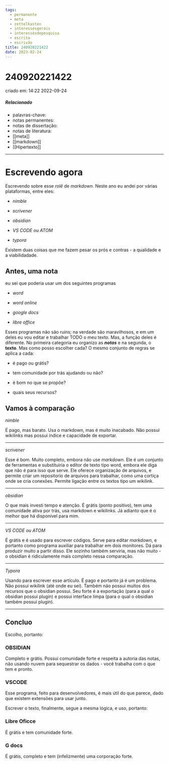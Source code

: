 ```yaml
---
tags:
  - permanente
  - meta
  - zettelkasten
  - interessesgerais
  - interessesdepesquisa
  - escrita
  - escrivão
title: 240920221422
date: 2023-02-24
---
```


# 240920221422

criado em: 14:22 2022-09-24

##### Relacionado

- palavras-chave: 
- notas permanentes: 
- notas de dissertação:
- notas de literatura: 
- [[meta]]
- [[markdown]]
- [[Hipertexto]]

---

# Escrevendo agora

Escrevendo sobre esse _rolê_ de _markdown_. Neste ano eu andei por várias plataformas, entre eles:

- _nimble_
    
- _scrivener_
    
- _obsidian_
    
- _VS CODE ou ATOM_
    
- _typora_

Existem duas coisas que me fazem pesar os prós e contras - a qualidade e a viabilidadade.

## Antes, uma nota

eu sei que poderia usar um dos seguintes programas

- _word_
    
- _word online_
    
- _google docs_
    
- _libre office_

Esses programas não são ruins; na verdade são maravilhosos, e em um deles eu vou editar e trabalhar TODO o meu texto. Mas, a função deles é diferente. No primeira categoria eu organizo as _**notas**_ e na segunda, o **texto**. Mas como posso escolher cada? O mesmo conjunto de regras se aplica a cada:

- é pago ou grátis?
    
- tem comunidade por trás ajudando ou não?
    
- é bom no que se propõe?
    
- quais seus recursos?

## Vamos à comparação

_nimble_

É pago, mas barato. Usa o markdown, mas é muito inacabado. Não possui wikilinks mas possui índice e capacidade de exportar.

---

_scrivener_

Esse é bom. Muito completo, embora não use _markdown_. Ele é um conjunto de ferramentas e substituiria o editor de texto tipo word, embora ele diga que não é para isso que serve. Ele oferece organização de arquivos, e permite criar um repositorio de arquivos para trabalhar, como uma cortiça onde se cria conexões. Permite ligação entre os textos tipo um wikilink.

---

_obsidian_

O que mais investi tempo e atenção. É grátis (ponto positivo), tem uma comunidade ativa por trás, usa markdown e wikilinks. Já adianto que é o melhor que há disponível para mim.

---

_VS CODE ou ATOM_

É grátis e é usado para escrever códigos. Serve para editar _markdown_, e portanto como programa auxiliar para trabalhar em dois monitores. Dá para produzir muito a partir disso. Ele sozinho também serviria, mas não muito - o obsidian é ridiculamente mais completo nessa comparação.

---

_Typora_

Usando para escrever esse artículo. É pago e portanto já é um problema. Não possui wikilink (até onde eu sei). Também não possui muitos dos recursos que o obsidian possui. Seu forte é a exportação (para a qual o obsidian possui plugin) e possui interface limpa (para o qual o obsidian também possui plugin).

---

## Concluo

Escolho, portanto:

### OBSIDIAN

Completo e grátis. Possui comunidade forte e respeita a autoria das notas, não usando nuvem para sequestrar os dados - você trabalha com o que tem e pronto.

### VSCODE

Esse programa, feito para desenvolvedores, é mais útil do que parece, dado que existem extensões para usar junto.

Escrever o texto, finalmente, segue a mesma lógica, e uso, portanto:

### Libre Oficce

É grátis e tem comunidade forte.

### G docs

É grátis, completo e tem (infelizmente) uma corporação forte.
